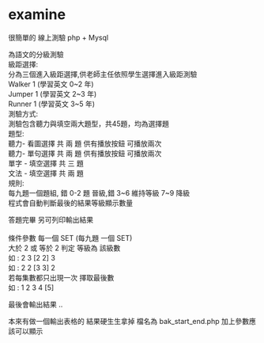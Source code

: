 # examine
  很簡單的 線上測驗
  php + Mysql 
  
  為語文的分級測驗<br>
級距選擇:<br>
	分為三個進入級距選擇,供老師主任依照學生選擇進入級距測驗 <br>
  	Walker 1  (學習英文 0~2 年)<br>
  	Jumper 1 (學習英文 2~3 年)<br>
	  Runner 1 (學習英文 3~5 年)<br>
測驗方式:<br>
	測驗包含聽力與填空兩大題型，共45題，均為選擇題<br>
題型: <br>
	聽力- 看圖選擇 共 兩 題 供有播放按鈕 可播放兩次 <br>
	聽力- 單句選擇 共 兩 題 供有播放按鈕 可播放兩次<br>
	單字 - 填空選擇 共 三 題<br>
	文法 - 填空選擇 共 兩 題<br>
規則:<br>
	每九題一個題組, 錯 0-2 題 晉級,錯 3~6 維持等級 7~9 降級 <br>
	程式會自動判斷最後的結果等級顯示數量<br>

答題完畢 另可列印輸出結果<br>
<br>
條件參數 每一個 SET (每九題 一個 SET)<br>
大於 2 或 等於 2 判定 等級為 該級數<br>
如 : 2 3 [2 2] 3<br>
如 : 2 2 [3 3] 2<br>
若每集數都只出現一次 擇取最後數<br>
如 : 1 2 3 4 [5] <br>

最後會輸出結果 .. <br>

本來有做一個輸出表格的 結果硬生生拿掉 檔名為 bak_start_end.php 加上參數應該可以顯示 <br>
